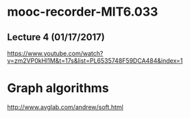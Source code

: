 # mooc-recorder-MIT6.033


Lecture 4 (01/17/2017)
---

https://www.youtube.com/watch?v=zm2VP0kHl1M&t=17s&list=PL6535748F59DCA484&index=1



# Graph algorithms

http://www.avglab.com/andrew/soft.html


